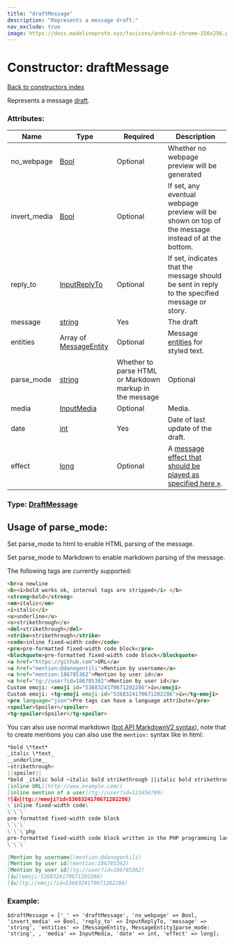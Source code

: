 ```yaml
---
title: "draftMessage"
description: "Represents a message draft."
nav_exclude: true
image: https://docs.madelineproto.xyz/favicons/android-chrome-256x256.png
---
```

# Constructor: draftMessage  
[Back to constructors index](/API_docs/constructors/index.html)



Represents a message [draft](https://core.telegram.org/api/drafts).

### Attributes:

| Name     |    Type       | Required | Description |
|----------|---------------|----------|-------------|
|no\_webpage|[Bool](/API_docs/types/Bool.html) | Optional|Whether no webpage preview will be generated|
|invert\_media|[Bool](/API_docs/types/Bool.html) | Optional|If set, any eventual webpage preview will be shown on top of the message instead of at the bottom.|
|reply\_to|[InputReplyTo](/API_docs/types/InputReplyTo.html) | Optional|If set, indicates that the message should be sent in reply to the specified message or story.|
|message|[string](/API_docs/types/string.html) | Yes|The draft|
|entities|Array of [MessageEntity](/API_docs/types/MessageEntity.html) | Optional|Message [entities](https://core.telegram.org/api/entities) for styled text.|
|parse\_mode| [string](/API_docs/types/string.html) | Whether to parse HTML or Markdown markup in the message| Optional |
|media|[InputMedia](/API_docs/types/InputMedia.html) | Optional|Media.|
|date|[int](/API_docs/types/int.html) | Yes|Date of last update of the draft.|
|effect|[long](/API_docs/types/long.html) | Optional|A [message effect that should be played as specified here »](https://core.telegram.org/api/effects).|



### Type: [DraftMessage](/API_docs/types/DraftMessage.html)



## Usage of parse_mode:

Set parse_mode to html to enable HTML parsing of the message.  

Set parse_mode to Markdown to enable markdown parsing of the message.  

The following tags are currently supported:

```html
<br>a newline
<b><i>bold works ok, internal tags are stripped</i> </b>
<strong>bold</strong>
<em>italic</em>
<i>italic</i>
<u>underline</u>
<s>strikethrough</s>
<del>strikethrough</del>
<strike>strikethrough</strike>
<code>inline fixed-width code</code>
<pre>pre-formatted fixed-width code block</pre>
<blockquote>pre-formatted fixed-width code block</blockquote>
<a href="https://github.com">URL</a>
<a href="mention:@danogentili">Mention by username</a>
<a href="mention:186785362">Mention by user id</a>
<a href="tg://user?id=186785362">Mention by user id</a>
Custom emoji: <emoji id="5368324170671202286">👍</emoji>
Custom emoji: <tg-emoji emoji-id="5368324170671202286">👍</tg-emoji>
<pre language="json">Pre tags can have a language attribute</pre>
<spoiler>Spoiler</spoiler>
<tg-spoiler>Spoiler</tg-spoiler>
```

You can also use normal markdown ([bot API MarkdownV2 syntax](https://core.telegram.org/bots/api#markdownv2-style)), note that to create mentions you can also use the `mention:` syntax like in html:  

```markdown
*bold \*text*
_italic \*text_
__underline__
~strikethrough~
||spoiler||
*bold _italic bold ~italic bold strikethrough ||italic bold strikethrough spoiler||~ __underline italic bold___ bold*
[inline URL](http://www.example.com/)
[inline mention of a user](tg://user?id=123456789)
![👍](tg://emoji?id=5368324170671202286)
\`inline fixed-width code\`
\`\`\`
pre-formatted fixed-width code block
\`\`\`
\`\`\`php
pre-formatted fixed-width code block written in the PHP programming language
\`\`\`

[Mention by username](mention:@danogentili)
[Mention by user id](mention:186785362)
[Mention by user id](tg://user?id=186785362)
[👍](emoji:5368324170671202286)
[👍](tg://emoji?id=5368324170671202286)
```

### Example:

```
$draftMessage = ['_' => 'draftMessage', 'no_webpage' => Bool, 'invert_media' => Bool, 'reply_to' => InputReplyTo, 'message' => 'string', 'entities' => [MessageEntity, MessageEntity]parse_mode: 'string', , 'media' => InputMedia, 'date' => int, 'effect' => long];
```  
